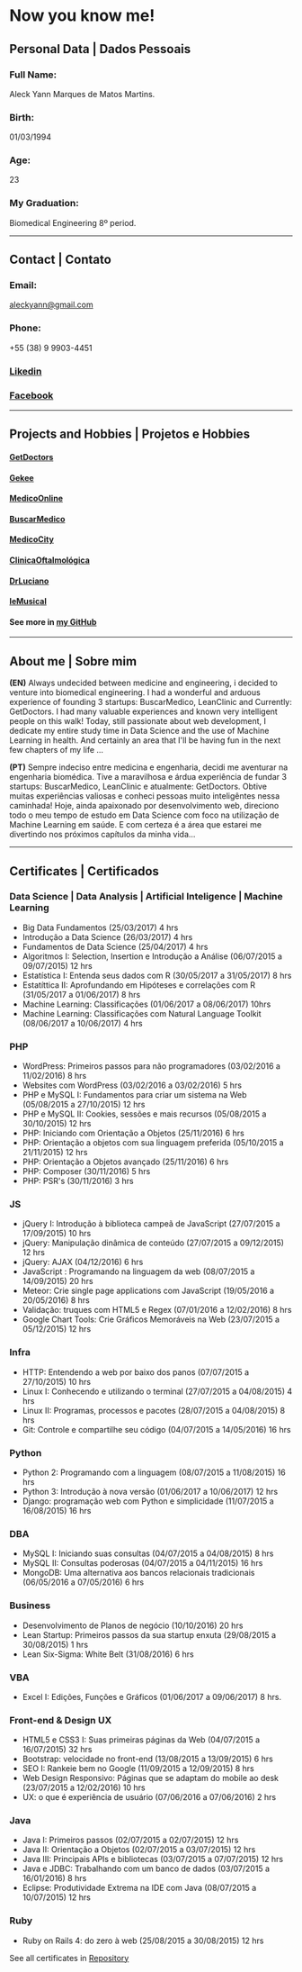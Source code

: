 # Now you know me! 

## Personal Data | Dados Pessoais 

### Full Name:
Aleck Yann Marques de Matos Martins.

### Birth:
01/03/1994

### Age:
23

### My Graduation:
Biomedical Engineering 8º period.

---
## Contact | Contato 

### Email:
aleckyann@gmail.com

### Phone:
+55 (38) 9 9903-4451

### [Likedin](https://www.linkedin.com/in/aleckyann/)

### [Facebook](https://www.facebook.com/aleckyann)

---
## Projects and Hobbies | Projetos e Hobbies 

#### [GetDoctors](http://getdoctors.com.br)
#### [Gekee](http://geekee.com.br)
#### [MedicoOnline](http://medico.online)
#### [BuscarMedico](http://buscarmedico.com.br)
#### [MedicoCity](http://medico.city)
#### [ClinicaOftalmológica](http://clinicaoftalmologicamoc.com.br)
#### [DrLuciano](http://drlucianosolianasser.com.br)
#### [IeMusical](http://iemusical.com.br)

#### See more in [my GitHub](http://github.com/aleckyann)

---
## About me | Sobre mim

**(EN)**    Always undecided between medicine and engineering, i decided to venture into biomedical engineering. I had a wonderful and arduous experience of founding 3 startups: BuscarMedico, LeanClinic and Currently: GetDoctors. I had many valuable experiences and known very intelligent people on this walk! Today, still passionate about web development, I dedicate my entire study time in Data Science and the use of Machine Learning in health. And certainly an area that I'll be having fun in the next few chapters of my life ...

**(PT)**    Sempre indeciso entre medicina e engenharia, decidi me aventurar na engenharia biomédica. Tive a maravilhosa e árdua experiência de fundar 3 startups: BuscarMedico, LeanClinic e atualmente: GetDoctors. Obtive muitas experiências valiosas e conheci pessoas muito inteligêntes nessa caminhada! Hoje, ainda apaixonado por desenvolvimento web, direciono todo o meu tempo de estudo em Data Science com foco na utilização de Machine Learning em saúde. E com certeza é a área que estarei me divertindo nos próximos capítulos da minha vida...
    
---
## Certificates | Certificados 

### Data Science | Data Analysis | Artificial Inteligence | Machine Learning
* Big Data Fundamentos (25/03/2017) 4 hrs
* Introdução a Data Science (26/03/2017) 4 hrs
* Fundamentos de Data Science (25/04/2017) 4 hrs
* Algoritmos I: Selection, Insertion e Introdução a Análise (06/07/2015 a 09/07/2015) 12 hrs 
* Estatística I: Entenda seus dados com R (30/05/2017 a 31/05/2017) 8 hrs 
* Estatíttica II: Aprofundando em Hipóteses e correlações com R (31/05/2017 a 01/06/2017) 8 hrs
* Machine Learning: Classificações (01/06/2017 a 08/06/2017) 10hrs
* Machine Learning: Classificações com Natural Language Toolkit (08/06/2017 a 10/06/2017) 4 hrs

### PHP
* WordPress: Primeiros passos para não programadores (03/02/2016 a 11/02/2016) 8 hrs 
* Websites com WordPress (03/02/2016 a 03/02/2016) 5 hrs 
* PHP e MySQL I: Fundamentos para criar um sistema na Web (05/08/2015 a 27/10/2015) 12 hrs 
* PHP e MySQL II: Cookies, sessões e mais recursos (05/08/2015 a 30/10/2015) 12 hrs
* PHP: Iniciando com Orientação a Objetos (25/11/2016) 6 hrs
* PHP: Orientação a objetos com sua linguagem preferida (05/10/2015 a 21/11/2015) 12 hrs
* PHP: Orientação a Objetos avançado (25/11/2016) 6 hrs
* PHP: Composer (30/11/2016) 5 hrs
* PHP: PSR's (30/11/2016) 3 hrs

### JS
* jQuery I: Introdução à biblioteca campeã de JavaScript (27/07/2015 a 17/09/2015) 10 hrs 
* jQuery: Manipulação dinâmica de conteúdo (27/07/2015 a 09/12/2015) 12 hrs
* jQuery: AJAX (04/12/2016) 6 hrs
* JavaScript : Programando na linguagem da web (08/07/2015 a 14/09/2015) 20 hrs 
* Meteor: Crie single page applications com JavaScript (19/05/2016 a 20/05/2016) 8 hrs 
* Validação: truques com HTML5 e Regex (07/01/2016 a 12/02/2016) 8 hrs 
* Google Chart Tools: Crie Gráficos Memoráveis na Web (23/07/2015 a 05/12/2015) 12 hrs 

### Infra
* HTTP: Entendendo a web por baixo dos panos (07/07/2015 a 27/10/2015) 10 hrs 
* Linux I: Conhecendo e utilizando o terminal (27/07/2015 a 04/08/2015) 4 hrs 
* Linux II: Programas, processos e pacotes (28/07/2015 a 04/08/2015) 8 hrs 
* Git: Controle e compartilhe seu código (04/07/2015 a 14/05/2016) 16 hrs 

### Python
* Python 2: Programando com a linguagem (08/07/2015 a 11/08/2015) 16 hrs
* Python 3: Introdução à nova versão (01/06/2017 a 10/06/2017) 12 hrs
* Django: programação web com Python e simplicidade (11/07/2015 a 16/08/2015) 16 hrs 

### DBA
* MySQL I: Iniciando suas consultas (04/07/2015 a 04/08/2015) 8 hrs 
* MySQL II: Consultas poderosas (04/07/2015 a 04/11/2015) 16 hrs 
* MongoDB: Uma alternativa aos bancos relacionais tradicionais (06/05/2016 a 07/05/2016) 6 hrs

### Business
* Desenvolvimento de Planos de negócio (10/10/2016) 20 hrs
* Lean Startup: Primeiros passos da sua startup enxuta (29/08/2015 a 30/08/2015) 1 hrs
* Lean Six-Sigma: White Belt (31/08/2016) 6 hrs

### VBA
* Excel I: Edições, Funções e Gráficos (01/06/2017 a 09/06/2017) 8 hrs.

### Front-end & Design UX
* HTML5 e CSS3 I: Suas primeiras páginas da Web (04/07/2015 a 16/07/2015) 32 hrs 
* Bootstrap: velocidade no front-end (13/08/2015 a 13/09/2015) 6 hrs 
* SEO I: Rankeie bem no Google (11/09/2015 a 12/09/2015) 8 hrs 
* Web Design Responsivo: Páginas que se adaptam do mobile ao desk (23/07/2015 a 12/02/2016) 10 hrs 
* UX: o que é experiência de usuário (07/06/2016 a 07/06/2016) 2 hrs 

### Java
* Java I: Primeiros passos (02/07/2015 a 02/07/2015) 12 hrs 
* Java II: Orientação a Objetos (02/07/2015 a 03/07/2015) 12 hrs 
* Java III: Principais APIs e bibliotecas (03/07/2015 a 07/07/2015) 12 hrs 
* Java e JDBC: Trabalhando com um banco de dados (03/07/2015 a 16/01/2016) 8 hrs 
* Eclipse: Produtividade Extrema na IDE com Java (08/07/2015 a 10/07/2015) 12 hrs 

### Ruby
* Ruby on Rails 4: do zero à web (25/08/2015 a 30/08/2015) 12 hrs 

See all certificates in [Repository](https://github.com/aleckyann/my-certificates)



